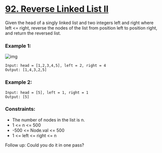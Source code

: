# [92. Reverse Linked List II](https://leetcode.com/problems/reverse-linked-list-ii/description/)

Given the head of a singly linked list and two integers left and right where left <= right, reverse the nodes of the list from position left to position right, and return the reversed list.

 

### Example 1:
![img](https://assets.leetcode.com/uploads/2021/02/19/rev2ex2.jpg)
```text
Input: head = [1,2,3,4,5], left = 2, right = 4
Output: [1,4,3,2,5]
```
### Example 2:
```text
Input: head = [5], left = 1, right = 1
Output: [5]
 ```

### Constraints:

* The number of nodes in the list is n.
* 1 <= n <= 500
* -500 <= Node.val <= 500
* 1 <= left <= right <= n
 

Follow up: Could you do it in one pass?
